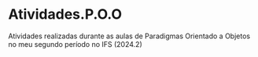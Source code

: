 # Atividades.P.O.O
 Atividades realizadas durante as aulas de Paradigmas Orientado a Objetos no meu segundo período no IFS (2024.2)
